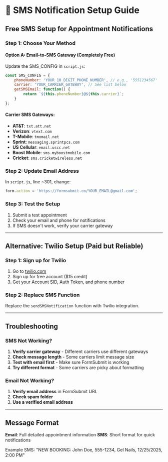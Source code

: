 # 📱 SMS Notification Setup Guide

## Free SMS Setup for Appointment Notifications

### Step 1: Choose Your Method

#### Option A: Email-to-SMS Gateway (Completely Free)
Update the SMS_CONFIG in `script.js`:

```javascript
const SMS_CONFIG = {
    phoneNumber: 'YOUR_10_DIGIT_PHONE_NUMBER', // e.g., '5551234567'
    carrier: 'YOUR_CARRIER_GATEWAY', // See list below
    getSMSEmail: function() {
        return `${this.phoneNumber}@${this.carrier}`;
    }
};
```

#### Carrier SMS Gateways:
- **AT&T**: `txt.att.net`
- **Verizon**: `vtext.com`
- **T-Mobile**: `tmomail.net`
- **Sprint**: `messaging.sprintpcs.com`
- **US Cellular**: `email.uscc.net`
- **Boost Mobile**: `sms.myboostmobile.com`
- **Cricket**: `sms.cricketwireless.net`

### Step 2: Update Email Address
In `script.js`, line ~301, change:
```javascript
form.action = 'https://formsubmit.co/YOUR_EMAIL@gmail.com';
```

### Step 3: Test the Setup
1. Submit a test appointment
2. Check your email and phone for notifications
3. If SMS doesn't work, verify your carrier gateway

---

## Alternative: Twilio Setup (Paid but Reliable)

### Step 1: Sign up for Twilio
1. Go to [twilio.com](https://twilio.com)
2. Sign up for free account ($15 credit)
3. Get your Account SID, Auth Token, and phone number

### Step 2: Replace SMS Function
Replace the `sendSMSNotification` function with Twilio integration.

---

## Troubleshooting

### SMS Not Working?
1. **Verify carrier gateway** - Different carriers use different gateways
2. **Check message length** - Some carriers limit message size
3. **Test with email first** - Make sure FormSubmit is working
4. **Try different format** - Some carriers are picky about formatting

### Email Not Working?
1. **Verify email address** in FormSubmit URL
2. **Check spam folder**
3. **Use a verified email address**

---

## Message Format

**Email**: Full detailed appointment information
**SMS**: Short format for quick notifications

Example SMS: "NEW BOOKING: John Doe, 555-1234, Gel Nails, 12/25/2025, 2:00 PM"
